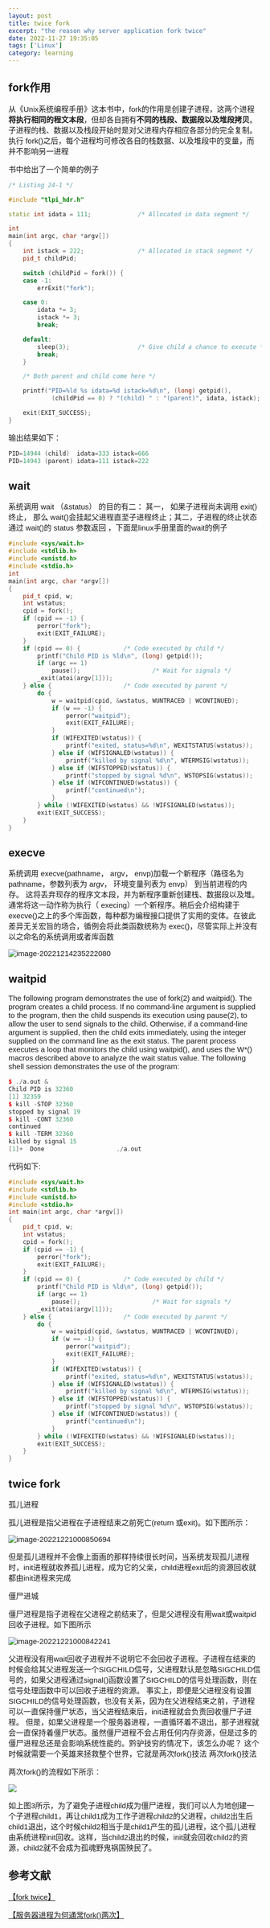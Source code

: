 ```yaml
---
layout: post
title: twice fork
excerpt: "the reason why server application fork twice"
date: 2022-11-27 19:35:05
tags: ['Linux']
category: learning
---
```


<style>
.wrap {
    max-width: 900px;
}
p {
    font-family: sans-serif;
    font-size: 15px;
    font-weight: 300;
    overflow-wrap: break-word; /* allow wrapping of very very long strings, like txids */
}
.post pre,
.post code {
    background-color: #fafafa;
    font-size: 13px; /* make code smaller for this post... */
}
pre {
 white-space: pre-wrap;       /* css-3 */
 white-space: -moz-pre-wrap;  /* Mozilla, since 1999 */
 white-space: -pre-wrap;      /* Opera 4-6 */
 white-space: -o-pre-wrap;    /* Opera 7 */
 word-wrap: break-word;       /* Internet Explorer 5.5+ */
}
</style>

## fork作用

从《Unix系统编程手册》这本书中，fork的作用是创建子进程，这两个进程**将执行相同的程文本段**，但却各自拥有**不同的栈段、数据段以及堆段拷贝**。子进程的栈、数据以及栈段开始时是对父进程内存相应各部分的完全复制。执行 fork()之后，每个进程均可修改各自的栈数据、以及堆段中的变量，而并不影响另一进程 

 书中给出了一个简单的例子

```C++
/* Listing 24-1 */

#include "tlpi_hdr.h"

static int idata = 111;             /* Allocated in data segment */

int
main(int argc, char *argv[])
{
    int istack = 222;               /* Allocated in stack segment */
    pid_t childPid;

    switch (childPid = fork()) {
    case -1:
        errExit("fork");

    case 0:
        idata *= 3;
        istack *= 3;
        break;

    default:
        sleep(3);                   /* Give child a chance to execute */
        break;
    }

    /* Both parent and child come here */

    printf("PID=%ld %s idata=%d istack=%d\n", (long) getpid(),
            (childPid == 0) ? "(child) " : "(parent)", idata, istack);

    exit(EXIT_SUCCESS);
}
```

输出结果如下：

```C++
PID=14944 (child)  idata=333 istack=666
PID=14943 (parent) idata=111 istack=222
```

## wait

系统调用 wait （&status） 的目的有二： 其一， 如果子进程尚未调用 exit()终止， 那么 wait()会挂起父进程直至子进程终止；其二，子进程的终止状态通过 wait()的 status 参数返回 ，下面是linux手册里面的wait的例子

```C++
#include <sys/wait.h>
#include <stdlib.h>
#include <unistd.h>
#include <stdio.h>
int
main(int argc, char *argv[])
{
    pid_t cpid, w;
    int wstatus;
    cpid = fork();
    if (cpid == -1) {
        perror("fork");
        exit(EXIT_FAILURE);
    }
    if (cpid == 0) {            /* Code executed by child */
        printf("Child PID is %ld\n", (long) getpid());
        if (argc == 1)
            pause();                    /* Wait for signals */
        _exit(atoi(argv[1]));
    } else {                    /* Code executed by parent */
        do {
            w = waitpid(cpid, &wstatus, WUNTRACED | WCONTINUED);
            if (w == -1) {
                perror("waitpid");
                exit(EXIT_FAILURE);
            }
            if (WIFEXITED(wstatus)) {
                printf("exited, status=%d\n", WEXITSTATUS(wstatus));
            } else if (WIFSIGNALED(wstatus)) {
                printf("killed by signal %d\n", WTERMSIG(wstatus));
            } else if (WIFSTOPPED(wstatus)) {
                printf("stopped by signal %d\n", WSTOPSIG(wstatus));
            } else if (WIFCONTINUED(wstatus)) {
                printf("continued\n");
            }
        } while (!WIFEXITED(wstatus) && !WIFSIGNALED(wstatus));
        exit(EXIT_SUCCESS);
    }
}
```

## execve

系统调用 execve(pathname， argv， envp)加载一个新程序（路径名为 pathname，参数列表为 argv， 环境变量列表为 envp） 到当前进程的内存。 这将丢弃现存的程序文本段，并为新程序重新创建栈、数据段以及堆。通常将这一动作称为执行（ execing）一个新程序。稍后会介绍构建于 execve()之上的多个库函数，每种都为编程接口提供了实用的变体。在彼此差异无关宏旨的场合，循例会将此类函数统称为 exec()，尽管实际上并没有以之命名的系统调用或者库函数  

![image-20221214235222080](/assets/image-20221214235222080.png)

## waitpid

The  following program demonstrates the use of fork(2) and waitpid().  The program  creates a child process.  If no command-line argument is supplied to the  program, then  the  child  suspends its execution using pause(2), to allow the user to send signals to the child.  Otherwise, if a command-line argument is supplied, then the child  exits  immediately,  using  the integer supplied on the command line as the exit status.  The parent process executes a loop that  monitors  the  child  using waitpid(),  and  uses  the  W*() macros described above to analyze the wait status value. The following shell session demonstrates the use of the program:
```C++
$ ./a.out &
Child PID is 32360
[1] 32359
$ kill -STOP 32360
stopped by signal 19
$ kill -CONT 32360
continued
$ kill -TERM 32360
killed by signal 15
[1]+  Done                    ./a.out
```
代码如下:
```C++
#include <sys/wait.h>
#include <stdlib.h>
#include <unistd.h>
#include <stdio.h>
int main(int argc, char *argv[])
{
    pid_t cpid, w;
    int wstatus;
    cpid = fork();
    if (cpid == -1) {
        perror("fork");
        exit(EXIT_FAILURE);
    }
    if (cpid == 0) {            /* Code executed by child */
        printf("Child PID is %ld\n", (long) getpid());
        if (argc == 1)
            pause();                    /* Wait for signals */
        _exit(atoi(argv[1]));
    } else {                    /* Code executed by parent */
        do {
            w = waitpid(cpid, &wstatus, WUNTRACED | WCONTINUED);
            if (w == -1) {
                perror("waitpid");
                exit(EXIT_FAILURE);
            }
            if (WIFEXITED(wstatus)) {
                printf("exited, status=%d\n", WEXITSTATUS(wstatus));
            } else if (WIFSIGNALED(wstatus)) {
                printf("killed by signal %d\n", WTERMSIG(wstatus));
            } else if (WIFSTOPPED(wstatus)) {
                printf("stopped by signal %d\n", WSTOPSIG(wstatus));
            } else if (WIFCONTINUED(wstatus)) {
                printf("continued\n");
            }
        } while (!WIFEXITED(wstatus) && !WIFSIGNALED(wstatus));
        exit(EXIT_SUCCESS);
    }
}
```

## twice fork

孤儿进程

孤儿进程是指父进程在子进程结束之前死亡(return 或exit)。如下图所示：

![image-20221221000850694](/assets/image-20221221000850694.png)

但是孤儿进程并不会像上面画的那样持续很长时间，当系统发现孤儿进程时，init进程就收养孤儿进程，成为它的父亲，child进程exit后的资源回收就都由init进程来完成

僵尸进城

僵尸进程是指子进程在父进程之前结束了，但是父进程没有用wait或waitpid回收子进程。如下图所示

![image-20221221000842241](/assets/image-20221221000842241.png)

父进程没有用wait回收子进程并不说明它不会回收子进程。子进程在结束的时候会给其父进程发送一个SIGCHILD信号，父进程默认是忽略SIGCHILD信号的，如果父进程通过signal()函数设置了SIGCHILD的信号处理函数，则在信号处理函数中可以回收子进程的资源。
事实上，即便是父进程没有设置SIGCHILD的信号处理函数，也没有关系，因为在父进程结束之前，子进程可以一直保持僵尸状态，当父进程结束后，init进程就会负责回收僵尸子进程。
但是，如果父进程是一个服务器进程，一直循环着不退出，那子进程就会一直保持着僵尸状态。虽然僵尸进程不会占用任何内存资源，但是过多的僵尸进程总还是会影响系统性能的。黔驴技穷的情况下，该怎么办呢？
这个时候就需要一个英雄来拯救整个世界，它就是两次fork()技法
两次fork()技法

两次fork()的流程如下所示：

<img src="/assets/image-20221221000611677.png">

如上图3所示，为了避免子进程child成为僵尸进程，我们可以人为地创建一个子进程child1，再让child1成为工作子进程child2的父进程，child2出生后child1退出，这个时候child2相当于是child1产生的孤儿进程，这个孤儿进程由系统进程init回收。这样，当child2退出的时候，init就会回收child2的资源，child2就不会成为孤魂野鬼祸国殃民了。

## 参考文献

[【fork twice】](https://qyb225.github.io/linux/fork-twice)

[【服务器进程为何通常fork()两次】](https://blog.csdn.net/keyeagle/article/details/6679934)
